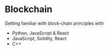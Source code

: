# Blockchain
Getting familiar with block-chain principles with 
<ul>
  <li>Python, JavaScript &amp; React
  <li>JavaScript, Solidity, React
  <li>C++
</ul>
